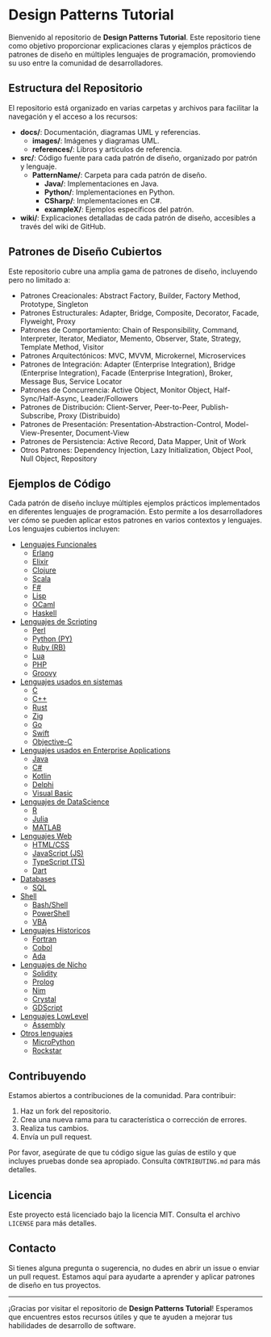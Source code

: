# Design Patterns Tutorial

Bienvenido al repositorio de **Design Patterns Tutorial**. Este repositorio tiene como objetivo proporcionar explicaciones claras y ejemplos prácticos de patrones de diseño en múltiples lenguajes de programación, promoviendo su uso entre la comunidad de desarrolladores.

## Estructura del Repositorio

El repositorio está organizado en varias carpetas y archivos para facilitar la navegación y el acceso a los recursos:

- **docs/**: Documentación, diagramas UML y referencias.
  - **images/**: Imágenes y diagramas UML.
  - **references/**: Libros y artículos de referencia.
- **src/**: Código fuente para cada patrón de diseño, organizado por patrón y lenguaje.
  - **PatternName/**: Carpeta para cada patrón de diseño.
    - **Java/**: Implementaciones en Java.
    - **Python/**: Implementaciones en Python.
    - **CSharp/**: Implementaciones en C#.
    - **exampleX/**: Ejemplos específicos del patrón.
- **wiki/**: Explicaciones detalladas de cada patrón de diseño, accesibles a través del wiki de GitHub.

## Patrones de Diseño Cubiertos

Este repositorio cubre una amplia gama de patrones de diseño, incluyendo pero no limitado a:

- Patrones Creacionales: Abstract Factory, Builder, Factory Method, Prototype, Singleton
- Patrones Estructurales: Adapter, Bridge, Composite, Decorator, Facade, Flyweight, Proxy
- Patrones de Comportamiento: Chain of Responsibility, Command, Interpreter, Iterator, Mediator, Memento, Observer, State, Strategy, Template Method, Visitor
- Patrones Arquitectónicos: MVC, MVVM, Microkernel, Microservices
- Patrones de Integración: Adapter (Enterprise Integration), Bridge (Enterprise Integration), Facade (Enterprise Integration), Broker, Message Bus, Service Locator
- Patrones de Concurrencia: Active Object, Monitor Object, Half-Sync/Half-Async, Leader/Followers
- Patrones de Distribución: Client-Server, Peer-to-Peer, Publish-Subscribe, Proxy (Distribuido)
- Patrones de Presentación: Presentation-Abstraction-Control, Model-View-Presenter, Document-View
- Patrones de Persistencia: Active Record, Data Mapper, Unit of Work
- Otros Patrones: Dependency Injection, Lazy Initialization, Object Pool, Null Object, Repository

## Ejemplos de Código

Cada patrón de diseño incluye múltiples ejemplos prácticos implementados en diferentes lenguajes de programación. Esto permite a los desarrolladores ver cómo se pueden aplicar estos patrones en varios contextos y lenguajes. Los lenguajes cubiertos incluyen:

- [Lenguajes Funcionales](src/Functional)
  - [Erlang](src/Functional/Erlang)
  - [Elixir](src/Functional/Elixir)
  - [Clojure](src/Functional/Clojure)
  - [Scala](src/Functional/Scala)
  - [F#](src/Functional/FSharp)
  - [Lisp](src/Functional/Lisp)
  - [OCaml](src/Functional/OCaml)
  - [Haskell](src/Functional/Haskell)
- [Lenguajes de Scripting](src/Scripting)
  - [Perl](src/Scripting/Perl)
  - [Python (PY)](src/Scripting/PythonPY)
  - [Ruby (RB)](src/Scripting/RubyRB)
  - [Lua](src/Scripting/Lua)
  - [PHP](src/Scripting/PHP)
  - [Groovy](src/Scripting/Groovy)
- [Lenguajes usados en sistemas](src/Systems)
  - [C](src/Systems/C)
  - [C++](src/Systems/C++)
  - [Rust](src/Systems/Rust)
  - [Zig](src/Systems/Zig)
  - [Go](src/Systems/Go)
  - [Swift](src/Systems/Swift)
  - [Objective-C](src/Systems/Objective-C)
- [Lenguajes usados en Enterprise Applications](src/Enterprise)
  - [Java](src/Enterprise/Java)
  - [C#](src/Enterprise/CSharp)
  - [Kotlin](src/Enterprise/Kotlin)
  - [Delphi](src/Enterprise/Delphi)
  - [Visual Basic](src/Enterprise/VisualBasic)
- [Lenguajes de DataScience](src/DataScience)
  - [R](src/DataScience/R)
  - [Julia](src/DataScience/Julia)
  - [MATLAB](src/DataScience/MATLAB)
- [Lenguajes Web](src/Web)
  - [HTML/CSS](src/Web/HTMLCSS)
  - [JavaScript (JS)](src/Web/JavaScriptJS)
  - [TypeScript (TS)](src/Web/TypeScriptTS)
  - [Dart](src/Web/Dart)
- [Databases](src/Databases)
  - [SQL](src/Databases/SQL)
- [Shell](src/Shell)
  - [Bash/Shell](src/Shell/BashShell)
  - [PowerShell](src/Shell/PowerShell)
  - [VBA](src/Shell/VBA)
- [Lenguajes Historicos](src/Historical)
  - [Fortran](src/Historical/Fortran)
  - [Cobol](src/Historical/Cobol)
  - [Ada](src/Historical/Ada)
- [Lenguajes de Nicho](src/Niche)
  - [Solidity](src/Niche/Solidity)
  - [Prolog](src/Niche/Prolog)
  - [Nim](src/Niche/Nim)
  - [Crystal](src/Niche/Crystal)
  - [GDScript](src/Niche/GDScript)
- [Lenguajes LowLevel](src/LowLevel)
  - [Assembly](src/LowLevel/Assembly)
- [Otros lenguajes](src/Other)
  - [MicroPython](src/Other/MicroPython)
  - [Rockstar](src/Other/Rockstar)

## Contribuyendo

Estamos abiertos a contribuciones de la comunidad. Para contribuir:

1. Haz un fork del repositorio.
2. Crea una nueva rama para tu característica o corrección de errores.
3. Realiza tus cambios.
4. Envía un pull request.

Por favor, asegúrate de que tu código sigue las guías de estilo y que incluyes pruebas donde sea apropiado. Consulta `CONTRIBUTING.md` para más detalles.

## Licencia

Este proyecto está licenciado bajo la licencia MIT. Consulta el archivo `LICENSE` para más detalles.

## Contacto

Si tienes alguna pregunta o sugerencia, no dudes en abrir un issue o enviar un pull request. Estamos aquí para ayudarte a aprender y aplicar patrones de diseño en tus proyectos.

---

¡Gracias por visitar el repositorio de **Design Patterns Tutorial**! Esperamos que encuentres estos recursos útiles y que te ayuden a mejorar tus habilidades de desarrollo de software.
